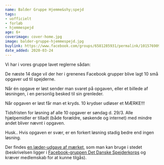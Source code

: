 ```yaml
---
name: Balder Gruppe Hjemme&shy;spejd
tags:
- uofficielt
- forløb
- hjemmespejd
age: 6+
coverimage: cover-home.jpg
image: balder-gruppe-hjemmespejd.jpg
buylink: https://www.facebook.com/groups/6581285931/permalink/10157690981350932/
date_added: 2020-03-24
---
```

Vi har i vores gruppe lavet reglerne sådan:

De næste 14 dage vil der her i grenenes Facebook grupper blive lagt 10 små opgaver ud til spejderne.

Når én opgave er løst sender man svaret på opgaven, eller et billede af løsningen, i en personlig besked til sin grenleder.

Når opgaven er løst får man et kryds. 10 krydser udløser et MÆRKE!!!

Tidsfristen for løsning af alle 10 opgaver er søndag d. 29/3. Alle hjælpemidler er tilladt (både forældre, søskende og internet) med mindre andet bliver nævnt i opgaven.

Husk.. Hvis opgaven er svær, er en forkert løsning stadig bedre end ingen løsning.

Der findes [en læder-udgave af mærket](https://www.facebook.com/groups/6581285931/permalink/10157712916950932/), som man kan bruge i stedet (beskrivelsen ligger i [Facebook-gruppen Det Danske Spejderkorps](https://www.facebook.com/groups/6581285931/) og kræver medlemskab for at kunne tilgås).
